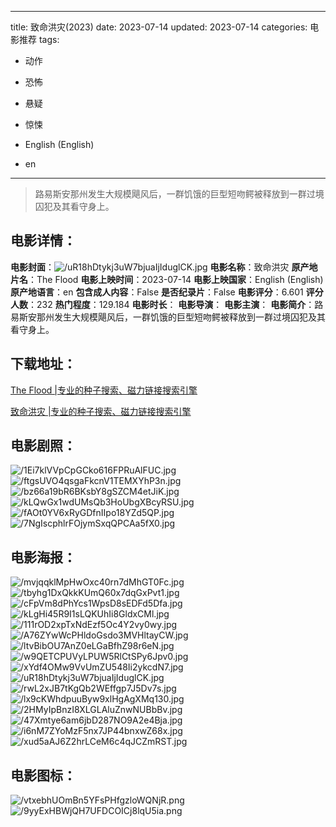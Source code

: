
---
title: 致命洪灾(2023)
date: 2023-07-14
updated: 2023-07-14
categories: 电影推荐
tags:
- 动作
- 恐怖
- 悬疑
- 惊悚

- English (English)
- en
---


> 路易斯安那州发生大规模飓风后，一群饥饿的巨型短吻鳄被释放到一群过境囚犯及其看守身上。

## **电影详情**：

**电影封面**：<img src="https://image.tmdb.org/t/p/w200/uR18hDtykj3uW7bjuaIjIduglCK.jpg" alt="/uR18hDtykj3uW7bjuaIjIduglCK.jpg" title="/uR18hDtykj3uW7bjuaIjIduglCK.jpg">
**电影名称**：致命洪灾
**原产地片名**：The Flood
**电影上映时间**：2023-07-14
**电影上映国家**：English (English)
**原产地语言**：en
**包含成人内容**：False
**是否纪录片**：False
**电影评分**：6.601
**评分人数**：232
**热门程度**：129.184
**电影时长**：
**电影导演**：
**电影主演**：
**电影简介**：路易斯安那州发生大规模飓风后，一群饥饿的巨型短吻鳄被释放到一群过境囚犯及其看守身上。

## **下载地址**：
[The Flood |专业的种子搜索、磁力链接搜索引擎](https://movie.amd794.com:2083/?search=The%20Flood&ordering=&mode=match_phrase&page_size=10&page=1)

[致命洪灾 |专业的种子搜索、磁力链接搜索引擎](https://movie.amd794.com:2083/?search=%E8%87%B4%E5%91%BD%E6%B4%AA%E7%81%BE&ordering=&mode=match_phrase&page_size=10&page=1)
 

## **电影剧照**：
<img src="https://image.tmdb.org/t/p/original/1Ei7klVVpCpGCko616FPRuAlFUC.jpg" alt="/1Ei7klVVpCpGCko616FPRuAlFUC.jpg" title="/1Ei7klVVpCpGCko616FPRuAlFUC.jpg"><img src="https://image.tmdb.org/t/p/original/ftgsUVO4qsgaFkcnV1TEMXYhP3n.jpg" alt="/ftgsUVO4qsgaFkcnV1TEMXYhP3n.jpg" title="/ftgsUVO4qsgaFkcnV1TEMXYhP3n.jpg"><img src="https://image.tmdb.org/t/p/original/bz66a19bR6BKsbY8gSZCM4etJiK.jpg" alt="/bz66a19bR6BKsbY8gSZCM4etJiK.jpg" title="/bz66a19bR6BKsbY8gSZCM4etJiK.jpg"><img src="https://image.tmdb.org/t/p/original/kLQwGx1wdUMsQb3HoUbgXBcyRSU.jpg" alt="/kLQwGx1wdUMsQb3HoUbgXBcyRSU.jpg" title="/kLQwGx1wdUMsQb3HoUbgXBcyRSU.jpg"><img src="https://image.tmdb.org/t/p/original/fAOt0YV6xRyGDfnIIpo18YZd5QP.jpg" alt="/fAOt0YV6xRyGDfnIIpo18YZd5QP.jpg" title="/fAOt0YV6xRyGDfnIIpo18YZd5QP.jpg"><img src="https://image.tmdb.org/t/p/original/7NgIscphlrFOjymSxqQPCAa5fX0.jpg" alt="/7NgIscphlrFOjymSxqQPCAa5fX0.jpg" title="/7NgIscphlrFOjymSxqQPCAa5fX0.jpg">

## **电影海报**：
<img src="https://image.tmdb.org/t/p/original/mvjqqklMpHwOxc40rn7dMhGT0Fc.jpg" alt="/mvjqqklMpHwOxc40rn7dMhGT0Fc.jpg" title="/mvjqqklMpHwOxc40rn7dMhGT0Fc.jpg"><img src="https://image.tmdb.org/t/p/original/tbyhg1DxQkkKUmQ60x7dqGxPvt1.jpg" alt="/tbyhg1DxQkkKUmQ60x7dqGxPvt1.jpg" title="/tbyhg1DxQkkKUmQ60x7dqGxPvt1.jpg"><img src="https://image.tmdb.org/t/p/original/cFpVm8dPhYcs1WpsD8sEDFd5Dfa.jpg" alt="/cFpVm8dPhYcs1WpsD8sEDFd5Dfa.jpg" title="/cFpVm8dPhYcs1WpsD8sEDFd5Dfa.jpg"><img src="https://image.tmdb.org/t/p/original/kLgHi45R9I1sLQKUhIi8GldxCMl.jpg" alt="/kLgHi45R9I1sLQKUhIi8GldxCMl.jpg" title="/kLgHi45R9I1sLQKUhIi8GldxCMl.jpg"><img src="https://image.tmdb.org/t/p/original/111rOD2xpTxNdEzf5Oc4Y2vy0wy.jpg" alt="/111rOD2xpTxNdEzf5Oc4Y2vy0wy.jpg" title="/111rOD2xpTxNdEzf5Oc4Y2vy0wy.jpg"><img src="https://image.tmdb.org/t/p/original/A76ZYwWcPHldoGsdo3MVHltayCW.jpg" alt="/A76ZYwWcPHldoGsdo3MVHltayCW.jpg" title="/A76ZYwWcPHldoGsdo3MVHltayCW.jpg"><img src="https://image.tmdb.org/t/p/original/ltvBibOU7AnZ0eLGaBfhZ98r6eN.jpg" alt="/ltvBibOU7AnZ0eLGaBfhZ98r6eN.jpg" title="/ltvBibOU7AnZ0eLGaBfhZ98r6eN.jpg"><img src="https://image.tmdb.org/t/p/original/w9QETCPUVyLPUW5RlCtSPy6Jpv0.jpg" alt="/w9QETCPUVyLPUW5RlCtSPy6Jpv0.jpg" title="/w9QETCPUVyLPUW5RlCtSPy6Jpv0.jpg"><img src="https://image.tmdb.org/t/p/original/xYdf4OMw9VvUmZU548Ii2ykcdN7.jpg" alt="/xYdf4OMw9VvUmZU548Ii2ykcdN7.jpg" title="/xYdf4OMw9VvUmZU548Ii2ykcdN7.jpg"><img src="https://image.tmdb.org/t/p/original/uR18hDtykj3uW7bjuaIjIduglCK.jpg" alt="/uR18hDtykj3uW7bjuaIjIduglCK.jpg" title="/uR18hDtykj3uW7bjuaIjIduglCK.jpg"><img src="https://image.tmdb.org/t/p/original/rwL2xJB7tKgQb2WEffgp7J5Dv7s.jpg" alt="/rwL2xJB7tKgQb2WEffgp7J5Dv7s.jpg" title="/rwL2xJB7tKgQb2WEffgp7J5Dv7s.jpg"><img src="https://image.tmdb.org/t/p/original/lx9cKWhdpuuByw9xlHgAgXMq130.jpg" alt="/lx9cKWhdpuuByw9xlHgAgXMq130.jpg" title="/lx9cKWhdpuuByw9xlHgAgXMq130.jpg"><img src="https://image.tmdb.org/t/p/original/2HMyIpBnzI8XLGLAluZnwNUBbBv.jpg" alt="/2HMyIpBnzI8XLGLAluZnwNUBbBv.jpg" title="/2HMyIpBnzI8XLGLAluZnwNUBbBv.jpg"><img src="https://image.tmdb.org/t/p/original/47Xmtye6am6jbD287NO9A2e4Bja.jpg" alt="/47Xmtye6am6jbD287NO9A2e4Bja.jpg" title="/47Xmtye6am6jbD287NO9A2e4Bja.jpg"><img src="https://image.tmdb.org/t/p/original/i6nM7ZYoMzF5nx7JP44bnxwZ68x.jpg" alt="/i6nM7ZYoMzF5nx7JP44bnxwZ68x.jpg" title="/i6nM7ZYoMzF5nx7JP44bnxwZ68x.jpg"><img src="https://image.tmdb.org/t/p/original/xud5aAJ6Z2hrLCeM6c4qJCZmRST.jpg" alt="/xud5aAJ6Z2hrLCeM6c4qJCZmRST.jpg" title="/xud5aAJ6Z2hrLCeM6c4qJCZmRST.jpg">

## **电影图标**：
<img src="https://image.tmdb.org/t/p/original/vtxebhUOmBn5YFsPHfgzloWQNjR.png" alt="/vtxebhUOmBn5YFsPHfgzloWQNjR.png" title="/vtxebhUOmBn5YFsPHfgzloWQNjR.png"><img src="https://image.tmdb.org/t/p/original/9yyExHBWjQH7UFDCOICj8lqU5ia.png" alt="/9yyExHBWjQH7UFDCOICj8lqU5ia.png" title="/9yyExHBWjQH7UFDCOICj8lqU5ia.png">
